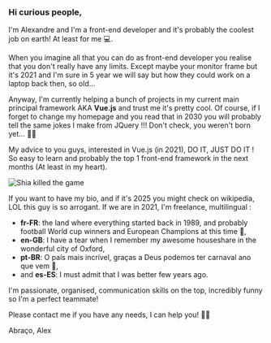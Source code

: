 ### Hi curious people,

I'm Alexandre and I'm a front-end developer and it's probably the coolest job on earth! At least for me :computer:.

When you imagine all that you can do as front-end developer you realise that you don't really have any limits. Except maybe your monitor frame but it's 2021 and I'm sure in 5 year we will say but how they could work on a laptop back then, so old...

Anyway, I'm currently helping a bunch of projects in my current main principal framework AKA **Vue.js** and trust me it's pretty cool. Of course, if I forget to change my homepage and you read that in 2030 you will probably tell the same jokes I make from JQuery !!! Don't check, you weren't born yet... :astronaut:

My advice to you guys, interested in Vue.js (in 2021), DO IT, JUST DO IT ! So easy to learn and probably the top 1 front-end framework in the next months (At least in my heart).

![Shia killed the game](https://media.giphy.com/media/87xihBthJ1DkA/giphy.gif)

If you want to have my bio, and if it's 2025 you might check on wikipedia, LOL this guy is so arrogant. If we are in 2021, I'm freelance, multilingual :
 - **fr-FR**: the land where everything started back in 1989, and probably football World cup winners and European Champions at this time :frog:,
 - **en-GB**: I have a tear when I remember my awesome houseshare in the wonderful city of Oxford,
 - **pt-BR**: O país mais incrível, graças a Deus podemos ter carnaval ano que vem :man_dancing:,
 - and **es-ES**: I must admit that I was better few years ago.

I'm passionate, organised, communication skills on the top, incredibly funny so I'm a perfect teammate!

Please contact me if you have any needs, I can help you! :fist_right::fist_left:

Abraço, Alex
